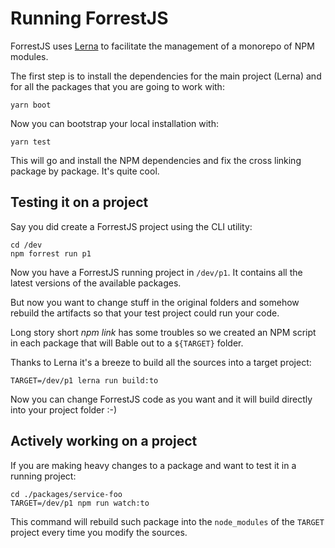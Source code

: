 # Running ForrestJS

ForrestJS uses [Lerna](https://lerna.js.org/) to facilitate the management of
a monorepo of NPM modules.

The first step is to install the dependencies for the main project (Lerna)
and for all the packages that you are going to work with:

    yarn boot

Now you can bootstrap your local installation with:

    yarn test

This will go and install the NPM dependencies and fix the cross linking package
by package. It's quite cool.

## Testing it on a project

Say you did create a ForrestJS project using the CLI utility:

    cd /dev
    npm forrest run p1

Now you have a ForrestJS running project in `/dev/p1`. It contains all the latest
versions of the available packages.

But now you want to change stuff in the original folders and somehow rebuild the
artifacts so that your test project could run your code.

Long story short _npm link_ has some troubles so we created an NPM script in each
package that will Bable out to a `${TARGET}` folder.

Thanks to Lerna it's a breeze to build all the sources into a target project:

    TARGET=/dev/p1 lerna run build:to

Now you can change ForrestJS code as you want and it will build directly into your
project folder :-)

## Actively working on a project

If you are making heavy changes to a package and want to test it in a running project:

    cd ./packages/service-foo
    TARGET=/dev/p1 npm run watch:to

This command will rebuild such package into the `node_modules` of the `TARGET` project
every time you modify the sources.
